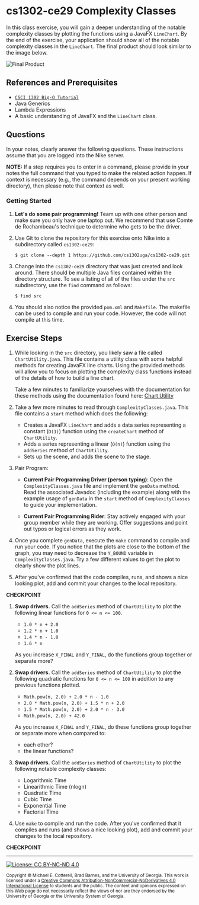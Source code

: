 # cs1302-ce29 Complexity Classes

In this class exercise, you will gain a deeper understanding of the notable complexity classes by plotting 
the functions using a JavaFX `LineChart`. By the end of the exercise, your application should show all of
the notable complexity classes in the `LineChart`. The final product should look similar to the image below.

![`Final Product`](https://github.com/cs1302uga/cs1302-ce30/raw/master/Final.png)

## References and Prerequisites

* [`CSCI 1302 Big-O Tutorial`](http://cobweb.cs.uga.edu/~mec/cs1302-bigo/)
* Java Generics
* Lambda Expressions
* A basic understanding of JavaFX and the `LineChart` class.

## Questions

In your notes, clearly answer the following questions. These instructions assume that you are 
logged into the Nike server. 

**NOTE:** If a step requires you to enter in a command, please provide in your notes the full 
command that you typed to make the related action happen. If context is necessary (e.g., the 
command depends on your present working directory), then please note that context as well.

### Getting Started

1. **Let's do some pair programming!** Team up with one other person and make sure you only have one 
   laptop out. We recommend that use Comte de Rochambeau's technique to determine who gets to
   be the driver.

1. Use Git to clone the repository for this exercise onto Nike into a subdirectory called `cs1302-ce29`:

   ```
   $ git clone --depth 1 https://github.com/cs1302uga/cs1302-ce29.git
   ```

1. Change into the `cs1302-ce29` directory that was just created and look around. There should be
   multiple Java files contained within the directory structure. To see a listing of all of the 
   files under the `src` subdirectory, use the `find` command as follows:
   
   ```
   $ find src
   ```
   
1. You should also notice the provided `pom.xml` and `Makefile`. The makefile can be used to compile 
   and run your code. However, the code will not compile at this time.
   
## Exercise Steps

1. While looking in the `src` directory, you likely saw a file called `ChartUtility.java`. 
   This file contains a utility class with some helpful methods for creating JavaFX line charts.
   Using the provided methods will allow you to focus on plotting the complexity class functions
   instead of the details of how to build a line chart.
   
   Take a few minutes to familiarize yourselves with the documentation for these methods 
   using the documentation found here: 
   [Chart Utility](http://cobweb.cs.uga.edu/~mec/cs1302-ce29-doc/)

1. Take a few more minutes to read through `ComplexityClasses.java`. This file contains a `start` method
   which does the following:
   * Creates a JavaFX `LineChart` and adds a data series representing a constant (`O(1)`) function using 
     the `createChart` method of `ChartUtility`.
   * Adds a series representing a linear (`O(n)`) function using the `addSeries` method of `ChartUtility`. 
   * Sets up the scene, and adds the scene to the stage. 
   
1. Pair Program:

   * **Current Pair Programming Driver (person typing)**: Open the `ComplexityClasses.java` file
     and implement the `genData` method. Read the associated Javadoc (including the example) along 
     with the example usage of `genData` in the `start` method of `ComplexityClasses` to guide 
     your implementation.
   
   * **Current Pair Programming Rider**: Stay actively engaged with your group member while
     they are working. Offer suggestions and point out typos or logical errors as they work. 
   
1. Once you complete `genData`, execute the `make` command to compile and run your code. If you 
   notice that the plots are close to the bottom of the graph, you may need to decrease the 
   `Y_BOUND` variable in `ComplexityClasses.java`. Try a few different values to get the plot
   to clearly show the plot lines.

1. After you've confirmed that the code compiles, runs, and shows a nice looking plot, add and 
   commit your changes to the local repository.

**CHECKPOINT**

1. **Swap drivers.** Call the `addSeries` method of `ChartUtility` to plot the following 
   linear functions for `0 <= n <= 100`.

   * `1.0 * n + 2.0`
   * `1.2 * n + 1.0`
   * `1.4 * n - 1.0`
   * `1.6 * n`
   
   As you increase `X_FINAL` and `Y_FINAL`, do the functions group together or separate
   more?
   
1. **Swap drivers.** Call the `addSeries` method of `ChartUtility` to plot the following 
   quadratic functions for `0 <= n <= 100` in addition to any previous functions plotted.

   * `Math.pow(n, 2.0) + 2.0 * n - 1.0`
   * `2.0 * Math.pow(n, 2.0) + 1.5 * n + 2.0`
   * `1.5 * Math.pow(n, 2.0) + 2.0 * n - 3.0`
   * `Math.pow(n, 2.0) + 42.0`
   
   As you increase `X_FINAL` and `Y_FINAL`, do these functions group together or separate
   more when compared to:
   
   * each other?
   * the linear functions?

1. **Swap drivers.** Call the `addSeries` method of `ChartUtility` to plot the following notable 
   complexity classes:

   * Logarithmic Time
   * Linearithmic Time (nlogn)
   * Quadratic Time
   * Cubic Time
   * Exponential Time
   * Factorial Time

1. Use `make` to compile and run the code. After you've confirmed that it compiles and runs (and shows
   a nice looking plot), add and commit your changes to the local repository.

**CHECKPOINT**

<hr/>

[![License: CC BY-NC-ND 4.0](https://img.shields.io/badge/License-CC%20BY--NC--ND%204.0-lightgrey.svg)](http://creativecommons.org/licenses/by-nc-nd/4.0/)

<small>
Copyright &copy; Michael E. Cotterell, Brad Barnes, and the University of Georgia.
This work is licensed under a <a rel="license" href="http://creativecommons.org/licenses/by-nc-nd/4.0/">Creative Commons Attribution-NonCommercial-NoDerivatives 4.0 International License</a> to students and the public.
The content and opinions expressed on this Web page do not necessarily reflect the views of nor are they endorsed by the University of Georgia or the University System of Georgia.
</small>
